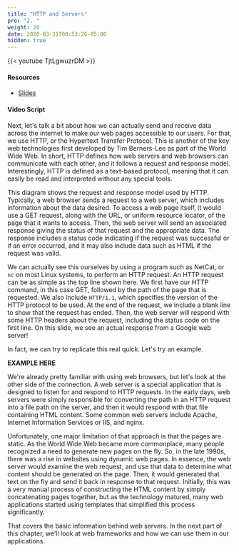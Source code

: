 ```yaml
---
title: "HTTP and Servers"
pre: "2. "
weight: 20
date: 2020-03-31T00:53:26-05:00
hidden: true
---
```


{{< youtube TjtLgwuzrDM >}}

#### Resources

* <a href="slides" target="_blank">Slides</a>

#### Video Script

Next, let's talk a bit about how we can actually send and receive data across the internet to make our web pages accessible to our users. For that, we use HTTP, or the Hypertext Transfer Protocol. This is another of the key web technologies first developed by Tim Berners-Lee as part of the World Wide Web. In short, HTTP defines how web servers and web browsers can communicate with each other, and it follows a request and response model. Interestingly, HTTP is defined as a text-based protocol, meaning that it can easily be read and interpreted without any special tools. 

This diagram shows the request and response model used by HTTP. Typically, a web browser sends a request to a web server, which includes information about the data desired. To access a web page itself, it would use a GET request, along with the URL, or uniform resource locator, of the page that it wants to access. Then, the web server will send an associated response giving the status of that request and the appropriate data. The response includes a status code indicating if the request was successful or if an error occurred, and it may also include data such as HTML if the request was valid. 

We can actually see this ourselves by using a program such as NetCat, or `nc` on most Linux systems, to perform an HTTP request. An HTTP request can be as simple as the top line shown here. We first have our HTTP command, in this case GET, followed by the path of the page that is requested. We also include `HTTP/1.1`, which specifies the version of the HTTP protocol to be used. At the end of the request, we include a blank line to show that the request has ended. Then, the web server will respond with some HTTP headers about the request, including the status code on the first line. On this slide, we see an actual response from a Google web server!

In fact, we can try to replicate this real quick. Let's try an example. 

**EXAMPLE HERE**

We're already pretty familiar with using web browsers, but let's look at the other side of the connection. A web server is a special application that is designed to listen for and respond to HTTP requests. In the early days, web servers were simply responsible for converting the path in an HTTP request into a file path on the server, and then it would respond with that file containing HTML content. Some common web servers include Apache, Internet Information Services or IIS, and nginx.

Unfortunately, one major limitation of that approach is that the pages are static. As the World Wide Web became more commonplace, many people recognized a need to generate new pages on the fly. So, in the late 1990s, there was a rise in websites using dynamic web pages. In essence, the web server would examine the web request, and use that data to determine what content should be generated on the page. Then, it would generated that text on the fly and send it back in response to that request. Initially, this was a very manual process of constructing the HTML content by simply concatenating pages together, but as the technology matured, many web applications started using templates that simplified this process significantly. 

That covers the basic information behind web servers. In the next part of this chapter, we'll look at web frameworks and how we can use them in our applications.


